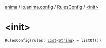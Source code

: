 [anima](../../index.md) / [io.anima.config](../index.md) / [RulesConfig](index.md) / [&lt;init&gt;](./-init-.md)

# &lt;init&gt;

`RulesConfig(rules: `[`List`](https://kotlinlang.org/api/latest/jvm/stdlib/kotlin.collections/-list/index.html)`<`[`String`](https://kotlinlang.org/api/latest/jvm/stdlib/kotlin/-string/index.html)`> = listOf())`